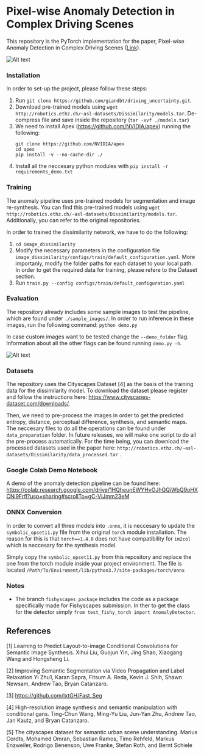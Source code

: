 # Pixel-wise Anomaly Detection in Complex Driving Scenes
This repository is the PyTorch implementation for the paper, Pixel-wise Anomaly Detection in Complex Driving Scenes ([Link](https://arxiv.org/abs/2103.05445)). 

![Alt text](display_images/methodology.png?raw=true "Methodology")

### Installation

In order to set-up the project, please follow these steps:
1) Run  `git clone https://github.com/giandbt/driving_uncertainty.git`. 
2) Download pre-trained models using `wget http://robotics.ethz.ch/~asl-datasets/Dissimilarity/models.tar`. 
De-compress file and save inside the repository (`tar -xvf ./models.tar`)
3) We need to install Apex (https://github.com/NVIDIA/apex) running the following:
    ```
    git clone https://github.com/NVIDIA/apex
    cd apex
    pip install -v --no-cache-dir ./
    ```
4) Install all the neccesary python modules with `pip install -r requirements_demo.txt`

### Training 
The anomaly pipeline uses pre-trained models for segmentation and image re-synthesis. 
You can find this pre-trained models using `wget http://robotics.ethz.ch/~asl-datasets/Dissimilarity/models.tar`. 
Additionally, you can refer to the original repositories. 

In order to trained the dissimilarity network, we have to do the following:
1) `cd image_dissimilarity`
2) Modify the necessary parameters in the configuration file `image_dissimilarity/configs/train/default_configuration.yaml`. 
More importanly, modify the folder paths for each dataset to your local path. In order to get the required data for training, please 
refere to the Dataset section. 
3) Run `train.py --config configs/train/default_configuration.yaml`

### Evaluation
The repository already includes some sample images to test the pipeline, which are found under `./sample_images/`. 
In order to run inference in these images, run the following command: `python demo.py`

In case custom images want to be tested change the `--demo_folder` flag. Information about all the other flags can be 
found running `demo.py -h`.

![Alt text](display_images/three_anomaly_scenarios.png?raw=true "Methodology")

### Datasets 
The repository uses the Cityscapes Dataset [4] as the basis of the training data for the dissimilarity model. 
To download the dataset please register and follow the instructions here: https://www.cityscapes-dataset.com/downloads/.

Then, we need to pre-process the images in order to get the predicted entropy, distance, perceptual difference, synthesis, and semantic maps. 
The neccesary files to do all the operations can be found under `data_preparation` folder. In future releases, we will make one script to do all 
the pre-process automatically. For the time being, you can download the processed datasets used in the paper here: `http://robotics.ethz.ch/~asl-datasets/Dissimilarity/data_processed.tar` .

### Google Colab Demo Notebook
A demo of the anomaly detection pipeline can be found here: https://colab.research.google.com/drive/1HQheunEWYHvOJhQQiWbQ9oHXCNi9Frfl?usp=sharing#scrollTo=gC-ViJmm23eM

### ONNX Conversion 

In order to convert all three models into `.onnx`, it is neccesary to update the `symbolic_opset11.py` file from the
original `torch` module installation. The reason for this is that `torch==1.4.0` does not have compatibility for `im2col`
which is neccesary for the synthesis model. 

Simply copy the `symbolic_opset11.py` from this repository and replace the one from the torch module inside your project environment. 
The file is located `/Path/To/Enviroment/lib/python3.7/site-packages/torch/onnx`

### Notes 

- The branch `fishyscapes_package` includes the code as a package specifically made for Fishyscapes submission.
In ther to get the class for the detector simply `from test_fishy_torch import AnomalyDetector`.


## References
[1] Learning to Predict Layout-to-image Conditional Convolutions for Semantic Image Synthesis.
Xihui Liu, Guojun Yin, Jing Shao, Xiaogang Wang and Hongsheng Li.

[2] Improving Semantic Segmentation via Video Propagation and Label Relaxation
Yi Zhu1, Karan Sapra, Fitsum A. Reda, Kevin J. Shih, Shawn Newsam, Andrew Tao, Bryan Catanzaro.

[3] https://github.com/lxtGH/Fast_Seg

[4] High-resolution image synthesis and semantic manipulation with conditional gans.
Ting-Chun Wang, Ming-Yu Liu, Jun-Yan Zhu, Andrew Tao, Jan Kautz, and Bryan Catanzaro. 

[5] The cityscapes dataset for semantic urban scene understanding. 
Marius Cordts, Mohamed Omran, Sebastian Ramos, Timo Rehfeld, Markus Enzweiler, Rodrigo Benenson, Uwe Franke, Stefan Roth, and Bernt Schiele
